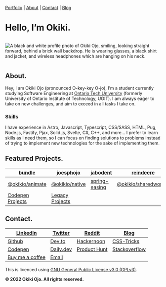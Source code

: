 [Portfolio](https://okikio.dev) \| [About](#about) \| [Contact](#contact) \| [Blog](https://blog.okikio.dev)


# Hello, I’m **Okiki.**

<div style="display:flex">

![A black and white profile photo of Okiki Ojo, smiling, looking straight forward, behind a brick wall backdrop. He is wearing glasses, a black shirt and jacket, and wireless headphones which are hanging on his neck.](https://okikio.dev/images/upload/f_auto,q_auto:best,c_limit/w_400,dpr_auto/e_art:audrey/okikio/okiki-ojo.jpg)
  
 </div>


## About.

Hey, I am Okiki Ojo (pronounced O-key-key O-jo), I’m a student currently studying Software Engineering at [Ontario Tech University](https://ontariotechu.ca/) (formerly University of Ontario Institute of Technology, UOIT). I am always eager to take on new challenges, and aim to exceed in all tasks I take on. 

### Skills

I have experience in Astro, Javascript, Typescript, CSS/SASS, HTML, Pug, Node.js, Fastify, Pjax, Solid.js, Svelte, C#, C++, and more… I prefer to learn skills as I need them, so I can focus on finding solutions to problems instead of trying to implement new technologies for the sake of implementing them.


## Featured Projects.


| [bundle](https://bundle.js.org)                      | [joesphojo](https://josephojo.com/)                                   | [jabodent](https://jabodent.com)                  | [reindeere](https://reindeere.ca)                       |
| ---------------------------------------------------- | --------------------------------------------------------------------- | ------------------------------------------------- | ------------------------------------------------------- |
| [@okikio/animate](https://native.okikio.dev/animate) | [@okikio/native](https://native.okikio.dev/native)                    | [spring-easing](https://spring-easing.okikio.dev) | [@okikio/sharedworker](https://sharedworker.okikio.dev) |
| [Codepen Projects](https://codepen.com/okikio)       | [Legacy Projects](https://www.khanacademy.org/profile/liteo/projects) |                                                   |                                                         |

  

## Contact.

| [LinkedIn](https://www.linkedin.com/in/okikio)         | [Twitter](https://twitter.com/okikio_dev) | [Reddit](https://www.reddit.com/user/okikio_dev)       | [Blog](https://blog.okikio.dev)                                              |
| ------------------------------------------------------ | ----------------------------------------- | ------------------------------------------------------ | ---------------------------------------------------------------------------- |
| [Github](https://github.com/okikio)                    | [Dev.to](https://dev.to/okikio)           | [Hackernoon](https://hackernoon.com/u/okikio)          | [CSS-Tricks](https://css-tricks.com/author/okikiojo/)                        |
| [Codepen](https://codepen.io/okikio)                   | [Daily.dev](https://app.daily.dev/okikio) | [Product Hunt](https://www.producthunt.com/@okiki_ojo) | [Stackoverflow](https://stackoverflow.com/users/12140185/okikio?tab=profile) |
| [Buy me a coffee](https://www.buymeacoffee.com/okikio) | [Email](mailto:hey@okikio.dev)            |                                                        |                                                                              |



This is licenced using [GNU General Public License v3.0 (GPLv3)](./LICENCE.md).


**© 2022 Okiki Ojo. All rights reserved.**
